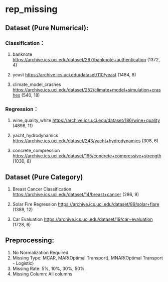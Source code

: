 # rep_missing

## Dataset (Pure Numerical):

### Classification：

1. banknote
    https://archive.ics.uci.edu/dataset/267/banknote+authentication
    (1372, 4)

2. yeast
    https://archive.ics.uci.edu/dataset/110/yeast 
    (1484, 8)

3. climate_model_crashes
    https://archive.ics.uci.edu/dataset/252/climate+model+simulation+crashes 
    (540, 18)



### Regression：
1. wine_quality_white
    https://archive.ics.uci.edu/dataset/186/wine+quality
    (4898, 11) 

2. yacht_hydrodynamics
    https://archive.ics.uci.edu/dataset/243/yacht+hydrodynamics
    (308, 6)

3. concrete_compression
    https://archive.ics.uci.edu/dataset/165/concrete+compressive+strength 
    (1030, 8) 



## Dataset (Pure Category)

1. Breast Cancer Classification
    https://archive.ics.uci.edu/dataset/14/breast+cancer 
    (286, 9) 

2. Solar Fire Regression
    https://archive.ics.uci.edu/dataset/89/solar+flare  
    (1389, 12)

3. Car Evaluation
    https://archive.ics.uci.edu/dataset/19/car+evaluation
    (1728, 6) 



## Preprocessing:
1. No Normalization Required
2. Missing Type: MCAR, MAR(Optimal Transport), MNAR(Optimal Transport - Logistic)
3. Missing Rate: 5%, 10%, 30%, 50%. 
4. Missing Column: All columns

